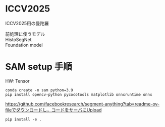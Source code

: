 # ICCV2025
ICCV2025用の曼陀羅

前処理に使うモデル<br>
HistoSegNet <br>
Foundation model <br>

# SAM setup 手順
HW: Tensor

```
conda create -n sam python=3.9
pip install opencv-python pycocotools matplotlib onnxruntime onnx
```

https://github.com/facebookresearch/segment-anything?tab=readme-ov-fileでダウンロードし，コードをサーバにUpload

```
pip install -e .
```
